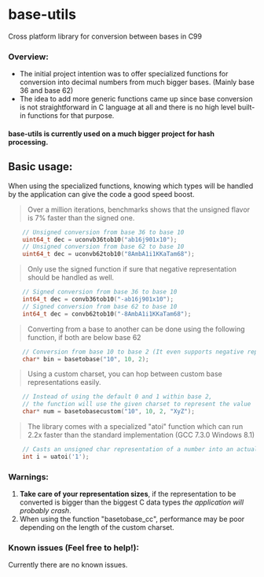 # base-utils
Cross platform library for conversion between bases in C99

### Overview:
* The initial project intention was to offer specialized functions for conversion into decimal numbers from much bigger bases. (Mainly base 36 and base 62)
* The idea to add more generic functions came up since base conversion is not straightforward in C language at all and there is no high level built-in functions for that purpose.

#### base-utils is currently used on a much bigger project for hash processing.

## Basic usage:
When using the specialized functions, knowing which types will be handled by the application can give the code a good speed boost.

> Over a million iterations, benchmarks shows that the unsigned flavor is 7% faster than the signed one.
```c
    // Unsigned conversion from base 36 to base 10
    uint64_t dec = uconvb36tob10("ab16j901x10");
    // Unsigned conversion from base 62 to base 10
    uint64_t dec = uconvb62tob10("8AmbA1i1KKaTam68");
```

> Only use the signed function if sure that negative representation should be handled as well.
```c
    // Signed conversion from base 36 to base 10
    int64_t dec = convb36tob10("-ab16j901x10");
    // Signed conversion from base 62 to base 10
    int64_t dec = convb62tob10("-8AmbA1i1KKaTam68");
```

> Converting from a base to another can be done using the following function, if both are below base 62
```c
    // Conversion from base 10 to base 2 (It even supports negative representations too!) 
    char* bin = basetobase("10", 10, 2);
```

> Using a custom charset, you can hop between custom base representations easily.
```c
    // Instead of using the default 0 and 1 within base 2,
    // the function will use the given charset to represent the value
    char* num = basetobasecustom("10", 10, 2, "XyZ");
```

> The library comes with a specialized "atoi" function which can run 2.2x faster than the standard implementation (GCC 7.3.0 Windows 8.1)
```c
    // Casts an unsigned char representation of a number into an actual integer
    int i = uatoi('1');
```


### Warnings:
1. **Take care of your representation sizes**, if the representation to be converted is bigger than the biggest C data types *the application will probably crash*.
2. When using the function "basetobase_cc", performance may be poor depending on the length of the custom charset.

### Known issues (Feel free to help!):
Currently there are no known issues.